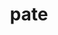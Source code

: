 ---
category: 4-letters
denotation: null
name: pate
reference_link: https://www.etymonline.com/word/pate
root_language: null
root_name: null
title: pate
type: free
word_sums:
- respelling: pate
  sum: 'Pate + '
---